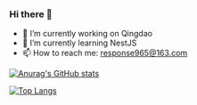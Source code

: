 ### Hi there 👋

- 🔭 I’m currently working on Qingdao
- 🌱 I’m currently learning NestJS
- 📫 How to reach me: response965@163.com


[![Anurag's GitHub stats](https://github-readme-stats.vercel.app/api?username=JinMing6&theme=transparent)](https://github.com/anuraghazra/github-readme-stats)

[![Top Langs](https://github-readme-stats.vercel.app/api/top-langs/?username=JinMing6&theme=transparent)](https://github.com/anuraghazra/github-readme-stats)
